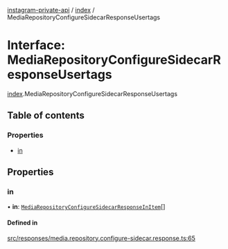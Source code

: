 [instagram-private-api](../../README.md) / [index](../../modules/index.md) / MediaRepositoryConfigureSidecarResponseUsertags

# Interface: MediaRepositoryConfigureSidecarResponseUsertags

[index](../../modules/index.md).MediaRepositoryConfigureSidecarResponseUsertags

## Table of contents

### Properties

- [in](MediaRepositoryConfigureSidecarResponseUsertags.md#in)

## Properties

### in

• **in**: [`MediaRepositoryConfigureSidecarResponseInItem`](MediaRepositoryConfigureSidecarResponseInItem.md)[]

#### Defined in

[src/responses/media.repository.configure-sidecar.response.ts:65](https://github.com/Nerixyz/instagram-private-api/blob/0e0721c/src/responses/media.repository.configure-sidecar.response.ts#L65)
